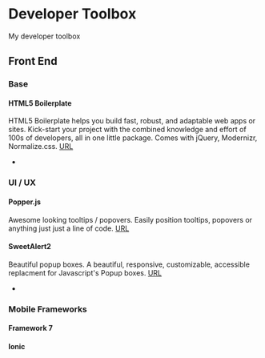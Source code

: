 # Developer Toolbox
My developer toolbox

## Front End

### Base

#### HTML5 Boilerplate
HTML5 Boilerplate helps you build fast, robust, and adaptable web apps or sites. Kick-start your project with the combined knowledge and effort of 100s of developers, all in one little package. Comes with jQuery, Modernizr, Normalize.css.
[URL](https://html5boilerplate.com)

-

### UI / UX

#### Popper.js
Awesome looking tooltips / popovers. Easily position tooltips, popovers or anything just just a line of code.
[URL](https://popper.js.org)

#### SweetAlert2
Beautiful popup boxes. A beautiful, responsive, customizable, accessible replacment for Javascript's Popup boxes.
[URL](https://sweetalert2.github.io)

-

### Mobile Frameworks

#### Framework 7


#### Ionic



